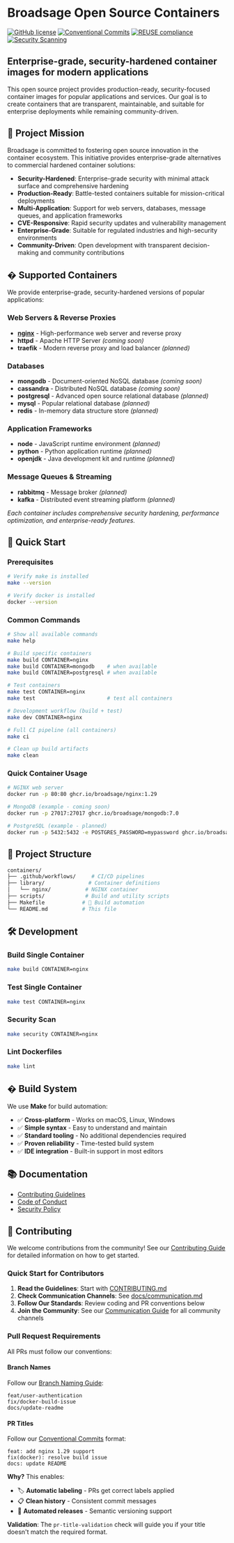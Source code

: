<!--
SPDX-FileCopyrightText: Copyright (c) 2025 Broadsage <opensource@broadsage.com>

SPDX-License-Identifier: Apache-2.0
-->

# Broadsage Open Source Containers

[![GitHub license](https://img.shields.io/github/license/broadsage/containers)](LICENSE)
[![Conventional Commits](https://img.shields.io/badge/Conventional%20Commits-1.0.0-%23FE5196?logo=conventionalcommits&logoColor=white)](https://conventionalcommits.org)
[![REUSE compliance](https://img.shields.io/reuse/compliance/github.com%2Fbroadsage%2Fcontainers)](https://reuse.software/)
[![Security Scanning](https://img.shields.io/badge/security-hardened-green)](SECURITY.md)

## Enterprise-grade, security-hardened container images for modern applications

This open source project provides production-ready, security-focused container images for popular applications and services. Our goal is to create containers that are transparent, maintainable, and suitable for enterprise deployments while remaining community-driven.

## 🎯 Project Mission

Broadsage is committed to fostering open source innovation in the container ecosystem. This initiative provides enterprise-grade alternatives to commercial hardened container solutions:

- **Security-Hardened**: Enterprise-grade security with minimal attack surface and comprehensive hardening
- **Production-Ready**: Battle-tested containers suitable for mission-critical deployments
- **Multi-Application**: Support for web servers, databases, message queues, and application frameworks
- **CVE-Responsive**: Rapid security updates and vulnerability management
- **Enterprise-Grade**: Suitable for regulated industries and high-security environments
- **Community-Driven**: Open development with transparent decision-making and community contributions

## � Supported Containers

We provide enterprise-grade, security-hardened versions of popular applications:

### Web Servers & Reverse Proxies

- **[nginx](library/nginx/)** - High-performance web server and reverse proxy
- **httpd** - Apache HTTP Server *(coming soon)*
- **traefik** - Modern reverse proxy and load balancer *(planned)*

### Databases

- **mongodb** - Document-oriented NoSQL database *(coming soon)*
- **cassandra** - Distributed NoSQL database *(coming soon)*
- **postgresql** - Advanced open source relational database *(planned)*
- **mysql** - Popular relational database *(planned)*
- **redis** - In-memory data structure store *(planned)*

### Application Frameworks

- **node** - JavaScript runtime environment *(planned)*
- **python** - Python application runtime *(planned)*
- **openjdk** - Java development kit and runtime *(planned)*

### Message Queues & Streaming

- **rabbitmq** - Message broker *(planned)*
- **kafka** - Distributed event streaming platform *(planned)*

*Each container includes comprehensive security hardening, performance optimization, and enterprise-ready features.*

## 🚀 Quick Start

### Prerequisites

```bash
# Verify make is installed
make --version

# Verify docker is installed
docker --version
```

### Common Commands

```bash
# Show all available commands
make help

# Build specific containers
make build CONTAINER=nginx
make build CONTAINER=mongodb    # when available
make build CONTAINER=postgresql # when available

# Test containers
make test CONTAINER=nginx
make test                       # test all containers

# Development workflow (build + test)
make dev CONTAINER=nginx

# Full CI pipeline (all containers)
make ci

# Clean up build artifacts
make clean
```

### Quick Container Usage

```bash
# NGINX web server
docker run -p 80:80 ghcr.io/broadsage/nginx:1.29

# MongoDB (example - coming soon)
docker run -p 27017:27017 ghcr.io/broadsage/mongodb:7.0

# PostgreSQL (example - planned)
docker run -p 5432:5432 -e POSTGRES_PASSWORD=mypassword ghcr.io/broadsage/postgresql:16
```

## 📁 Project Structure

```bash
containers/
├── .github/workflows/     # CI/CD pipelines
├── library/              # Container definitions
│   └── nginx/           # NGINX container
├── scripts/             # Build and utility scripts
├── Makefile            # 🎯 Build automation
└── README.md           # This file
```

## 🛠️ Development

### Build Single Container

```bash
make build CONTAINER=nginx
```

### Test Single Container

```bash
make test CONTAINER=nginx
```

### Security Scan

```bash
make security CONTAINER=nginx
```

### Lint Dockerfiles

```bash
make lint
```

## �️ Build System

We use **Make** for build automation:

- ✅ **Cross-platform** - Works on macOS, Linux, Windows
- ✅ **Simple syntax** - Easy to understand and maintain  
- ✅ **Standard tooling** - No additional dependencies required
- ✅ **Proven reliability** - Time-tested build system
- ✅ **IDE integration** - Built-in support in most editors

## 📚 Documentation

- [Contributing Guidelines](CONTRIBUTING.md)
- [Code of Conduct](CODE_OF_CONDUCT.md)
- [Security Policy](SECURITY.md)

## 🤝 Contributing

We welcome contributions from the community! See our [Contributing Guide](CONTRIBUTING.md) for detailed information on how to get started.

### Quick Start for Contributors

1. **Read the Guidelines**: Start with [CONTRIBUTING.md](CONTRIBUTING.md)
2. **Check Communication Channels**: See [docs/communication.md](docs/communication.md)
3. **Follow Our Standards**: Review coding and PR conventions below
4. **Join the Community**: See our [Communication Guide](docs/communication.md) for all community channels

### Pull Request Requirements

All PRs must follow our conventions:

#### Branch Names

Follow our [Branch Naming Guide](./docs/branch_naming.md):

```text
feat/user-authentication
fix/docker-build-issue
docs/update-readme
```

#### PR Titles

Follow our [Conventional Commits](./docs/CONVENTIONAL_COMMITS.md) format:

```text
feat: add nginx 1.29 support
fix(docker): resolve build issue  
docs: update README
```

**Why?** This enables:

- 🏷️ **Automatic labeling** - PRs get correct labels applied
- 📋 **Clean history** - Consistent commit messages
- 🚀 **Automated releases** - Semantic versioning support

**Validation**: The `pr-title-validation` check will guide you if your title doesn't match the required format.
